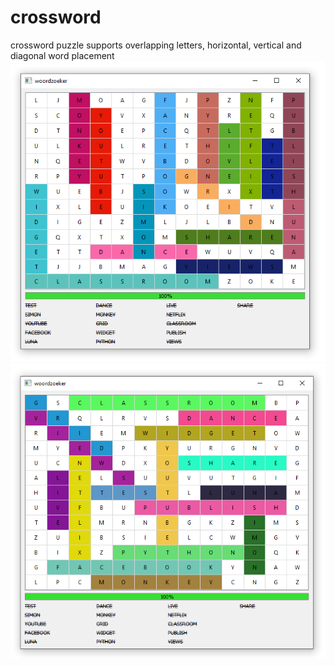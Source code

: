 # crossword
crossword puzzle
supports overlapping letters, horizontal, vertical and diagonal word placement
![Screenshot](Screenshot.png)
![Screenshot](Screenshot2.png)

